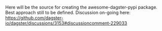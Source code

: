 Here will be the source for creating the awesome-dagster-pypi package. Best approach still to be defined. Discussion on-going here: https://github.com/dagster-io/dagster/discussions/3153#discussioncomment-229033